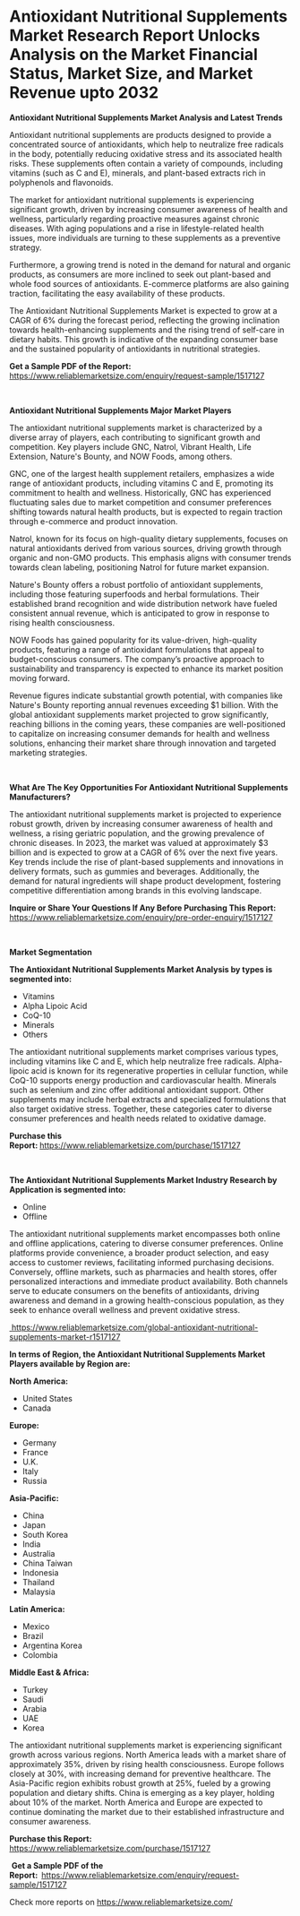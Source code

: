 <p><h1>Antioxidant Nutritional Supplements Market Research Report Unlocks Analysis on the Market Financial Status, Market Size, and Market Revenue upto 2032</h1></p><p><strong>Antioxidant Nutritional Supplements Market Analysis and Latest Trends</strong></p>
<p><p>Antioxidant nutritional supplements are products designed to provide a concentrated source of antioxidants, which help to neutralize free radicals in the body, potentially reducing oxidative stress and its associated health risks. These supplements often contain a variety of compounds, including vitamins (such as C and E), minerals, and plant-based extracts rich in polyphenols and flavonoids.</p><p>The market for antioxidant nutritional supplements is experiencing significant growth, driven by increasing consumer awareness of health and wellness, particularly regarding proactive measures against chronic diseases. With aging populations and a rise in lifestyle-related health issues, more individuals are turning to these supplements as a preventive strategy. </p><p>Furthermore, a growing trend is noted in the demand for natural and organic products, as consumers are more inclined to seek out plant-based and whole food sources of antioxidants. E-commerce platforms are also gaining traction, facilitating the easy availability of these products. </p><p>The Antioxidant Nutritional Supplements Market is expected to grow at a CAGR of 6% during the forecast period, reflecting the growing inclination towards health-enhancing supplements and the rising trend of self-care in dietary habits. This growth is indicative of the expanding consumer base and the sustained popularity of antioxidants in nutritional strategies.</p></p>
<p><strong>Get a Sample PDF of the Report:&nbsp;</strong> <a href="https://www.reliablemarketsize.com/enquiry/request-sample/1517127?utm_campaign=973&utm_medium=2&utm_source=Github&utm_content=ia&utm_term=08022025&utm_id=antioxidant-nutritional-supplements">https://www.reliablemarketsize.com/enquiry/request-sample/1517127</a></p>
<p>&nbsp;</p>
<p><strong>Antioxidant Nutritional Supplements Major Market Players</strong></p>
<p><p>The antioxidant nutritional supplements market is characterized by a diverse array of players, each contributing to significant growth and competition. Key players include GNC, Natrol, Vibrant Health, Life Extension, Nature's Bounty, and NOW Foods, among others.</p><p>GNC, one of the largest health supplement retailers, emphasizes a wide range of antioxidant products, including vitamins C and E, promoting its commitment to health and wellness. Historically, GNC has experienced fluctuating sales due to market competition and consumer preferences shifting towards natural health products, but is expected to regain traction through e-commerce and product innovation.</p><p>Natrol, known for its focus on high-quality dietary supplements, focuses on natural antioxidants derived from various sources, driving growth through organic and non-GMO products. This emphasis aligns with consumer trends towards clean labeling, positioning Natrol for future market expansion.</p><p>Nature's Bounty offers a robust portfolio of antioxidant supplements, including those featuring superfoods and herbal formulations. Their established brand recognition and wide distribution network have fueled consistent annual revenue, which is anticipated to grow in response to rising health consciousness.</p><p>NOW Foods has gained popularity for its value-driven, high-quality products, featuring a range of antioxidant formulations that appeal to budget-conscious consumers. The company’s proactive approach to sustainability and transparency is expected to enhance its market position moving forward.</p><p>Revenue figures indicate substantial growth potential, with companies like Nature's Bounty reporting annual revenues exceeding $1 billion. With the global antioxidant supplements market projected to grow significantly, reaching billions in the coming years, these companies are well-positioned to capitalize on increasing consumer demands for health and wellness solutions, enhancing their market share through innovation and targeted marketing strategies.</p></p>
<p>&nbsp;</p>
<p><strong>What Are The Key Opportunities For Antioxidant Nutritional Supplements Manufacturers?</strong></p>
<p><p>The antioxidant nutritional supplements market is projected to experience robust growth, driven by increasing consumer awareness of health and wellness, a rising geriatric population, and the growing prevalence of chronic diseases. In 2023, the market was valued at approximately $3 billion and is expected to grow at a CAGR of 6% over the next five years. Key trends include the rise of plant-based supplements and innovations in delivery formats, such as gummies and beverages. Additionally, the demand for natural ingredients will shape product development, fostering competitive differentiation among brands in this evolving landscape.</p></p>
<p><strong>Inquire or Share Your Questions If Any Before Purchasing This Report:</strong> <a href="https://www.reliablemarketsize.com/enquiry/pre-order-enquiry/1517127?utm_campaign=973&utm_medium=2&utm_source=Github&utm_content=ia&utm_term=08022025&utm_id=antioxidant-nutritional-supplements">https://www.reliablemarketsize.com/enquiry/pre-order-enquiry/1517127</a></p>
<p>&nbsp;</p>
<p><strong>Market Segmentation</strong></p>
<p><strong>The Antioxidant Nutritional Supplements Market Analysis by types is segmented into:</strong></p>
<p><ul><li>Vitamins</li><li>Alpha Lipoic Acid</li><li>CoQ-10</li><li>Minerals</li><li>Others</li></ul></p>
<p><p>The antioxidant nutritional supplements market comprises various types, including vitamins like C and E, which help neutralize free radicals. Alpha-lipoic acid is known for its regenerative properties in cellular function, while CoQ-10 supports energy production and cardiovascular health. Minerals such as selenium and zinc offer additional antioxidant support. Other supplements may include herbal extracts and specialized formulations that also target oxidative stress. Together, these categories cater to diverse consumer preferences and health needs related to oxidative damage.</p></p>
<p><strong>Purchase this Report:&nbsp;</strong><a href="https://www.reliablemarketsize.com/purchase/1517127?utm_campaign=973&utm_medium=2&utm_source=Github&utm_content=ia&utm_term=08022025&utm_id=antioxidant-nutritional-supplements">https://www.reliablemarketsize.com/purchase/1517127</a></p>
<p>&nbsp;</p>
<p><strong>The Antioxidant Nutritional Supplements Market Industry Research by Application is segmented into:</strong></p>
<p><ul><li>Online</li><li>Offline</li></ul></p>
<p><p>The antioxidant nutritional supplements market encompasses both online and offline applications, catering to diverse consumer preferences. Online platforms provide convenience, a broader product selection, and easy access to customer reviews, facilitating informed purchasing decisions. Conversely, offline markets, such as pharmacies and health stores, offer personalized interactions and immediate product availability. Both channels serve to educate consumers on the benefits of antioxidants, driving awareness and demand in a growing health-conscious population, as they seek to enhance overall wellness and prevent oxidative stress.</p></p>
<p><a href="https://www.reliablemarketsize.com/global-antioxidant-nutritional-supplements-market-r1517127?utm_campaign=973&utm_medium=2&utm_source=Github&utm_content=ia&utm_term=08022025&utm_id=antioxidant-nutritional-supplements">&nbsp;https://www.reliablemarketsize.com/global-antioxidant-nutritional-supplements-market-r1517127</a></p>
<p><strong>In terms of Region, the Antioxidant Nutritional Supplements Market Players available by Region are:</strong></p>
<p>
    <p> <strong> North America: </strong>
        <ul>
            <li>United States</li>
            <li>Canada</li>
        </ul>
        </p> 
    <p> <strong> Europe: </strong>
        <ul>
            <li>Germany</li>
            <li>France</li>
            <li>U.K.</li>
            <li>Italy</li>
            <li>Russia</li>
        </ul>
        </p> 
    <p> <strong> Asia-Pacific: </strong>
        <ul>
            <li>China</li>
            <li>Japan</li>
            <li>South Korea</li>
            <li>India</li>
            <li>Australia</li>
            <li>China Taiwan</li>
            <li>Indonesia</li>
            <li>Thailand</li>
            <li>Malaysia</li>
        </ul>
        </p> 
    <p> <strong> Latin America: </strong>
        <ul>
            <li>Mexico</li>
            <li>Brazil</li>
            <li>Argentina Korea</li>
            <li>Colombia</li>
        </ul>
        </p> 
    <p> <strong> Middle East & Africa: </strong>
        <ul>
            <li>Turkey</li>
            <li>Saudi</li>
            <li>Arabia</li>
            <li>UAE</li>
            <li>Korea</li>
        </ul>
    </p>
    </p>
<p><p>The antioxidant nutritional supplements market is experiencing significant growth across various regions. North America leads with a market share of approximately 35%, driven by rising health consciousness. Europe follows closely at 30%, with increasing demand for preventive healthcare. The Asia-Pacific region exhibits robust growth at 25%, fueled by a growing population and dietary shifts. China is emerging as a key player, holding about 10% of the market. North America and Europe are expected to continue dominating the market due to their established infrastructure and consumer awareness.</p></p>
<p><strong>Purchase this Report: </strong><a href="https://www.reliablemarketsize.com/purchase/1517127?utm_campaign=973&utm_medium=2&utm_source=Github&utm_content=ia&utm_term=08022025&utm_id=antioxidant-nutritional-supplements">https://www.reliablemarketsize.com/purchase/1517127</a></p>
<p>&nbsp;<strong>Get a Sample PDF of the Report:&nbsp;&nbsp;</strong><a href="https://www.reliablemarketsize.com/enquiry/request-sample/1517127?utm_campaign=973&utm_medium=2&utm_source=Github&utm_content=ia&utm_term=08022025&utm_id=antioxidant-nutritional-supplements">https://www.reliablemarketsize.com/enquiry/request-sample/1517127</a></p>
<p><strong></strong></p>
<p>Check more reports on <a href="https://www.reliablemarketsize.com/?utm_campaign=973&utm_medium=2&utm_source=Github&utm_content=ia&utm_term=08022025&utm_id=antioxidant-nutritional-supplements">https://www.reliablemarketsize.com/</a></p>